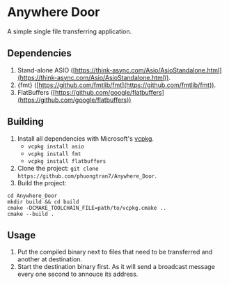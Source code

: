 # Anywhere Door

A simple single file transferring application. 

## Dependencies
1. Stand-alone ASIO ([https://think-async.com/Asio/AsioStandalone.html](https://think-async.com/Asio/AsioStandalone.html)).
2. {fmt} ([https://github.com/fmtlib/fmt](https://github.com/fmtlib/fmt)).
3. FlatBuffers ([https://github.com/google/flatbuffers](https://github.com/google/flatbuffers))

## Building
1. Install all dependencies with Microsoft's <a href="https://github.com/Microsoft/vcpkg">vcpkg</a>.
    * `vcpkg install asio`
    * `vcpkg install fmt`
    * `vcpkg install flatbuffers`
2. Clone the project: `git clone https://github.com/phuongtran7/Anywhere_Door`.
3. Build the project:
```
cd Anywhere_Door
mkdir build && cd build
cmake -DCMAKE_TOOLCHAIN_FILE=path/to/vcpkg.cmake ..
cmake --build .
```

## Usage
1. Put the compiled binary next to files that need to be transferred and another at destination.
2. Start the destination binary first. As it will send a broadcast message every one second to annouce its address.